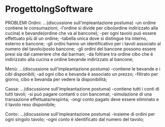# ProgettoIngSoftware

PROBLEMI
Ordini:
...(discussione sull'impleantazione postuma)
-un ordine contiene le consumazioni;
-l'ordine si divide per cibo(ordine indirizzato alla cucina) e bevande(ordine che va al bancone);
-per ogni tavolo può essere effettuato più di un ordine;
-tabella unica dove si distingue tra interno, esterno e bancone; 
-gli ordini hanno un identificativo per i tavoli associato al numero del tavolo/posto bancone;
-gli ordini del bancone possono essere presi sia dal cameriere che dal barman;
-da foltrare tra ordine cibo che è indirizzato alla cucina e ordine bevande indirizzato al bancone;

Menù:
...(discussione sull'impleantazione postuma)
-contiene le bevande e i cibi disponibili;
-ad ogni cibo e bevanda è associato un prezzo;
-filtrato per giorno, cibo e bevanda per vedere la disponibilità;

Cassa:
...(discussione sull'impleantazione postuma)
-contiene tutti i conti di tutti tavoli;
-si può pagare contanti o con bancomat;
-simulazione di una transazione effettuata/respinta;
-ongi conto pagato deve essere eliminato e il tavolo reso disponibile;


Conto:
...(discussione sull'impleantazione postuma)
-insieme di ordini per ogni singolo tavolo;
-ogni conto è identificato dal numero del tavolo;
